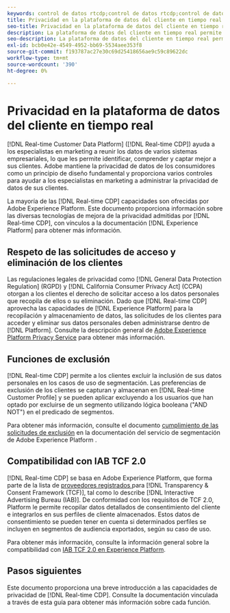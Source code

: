 ```yaml
---
keywords: control de datos rtcdp;control de datos rtcdp;control de datos del perfil de datos del cliente en tiempo real;privacidad rtcdp;rtcdp privacidad
title: Privacidad en la plataforma de datos del cliente en tiempo real
seo-title: Privacidad en la plataforma de datos del cliente en tiempo real
description: La plataforma de datos del cliente en tiempo real permite optimizar el proceso de cumplimiento de las normas de privacidad de sus operaciones de datos.
seo-description: La plataforma de datos del cliente en tiempo real permite optimizar el proceso de cumplimiento de las normas de privacidad de sus operaciones de datos.
exl-id: bcb0e42e-4549-4952-bb69-5534aee353f8
source-git-commit: f193787ac27e30c69d25418656ae9c59c89622dc
workflow-type: tm+mt
source-wordcount: '390'
ht-degree: 0%

---
```


# Privacidad en la plataforma de datos del cliente en tiempo real

[!DNL Real-time Customer Data Platform] ([!DNL Real-time CDP]) ayuda a los especialistas en marketing a reunir los datos de varios sistemas empresariales, lo que les permite identificar, comprender y captar mejor a sus clientes. Adobe mantiene la privacidad de datos de los consumidores como un principio de diseño fundamental y proporciona varios controles para ayudar a los especialistas en marketing a administrar la privacidad de datos de sus clientes.

La mayoría de las [!DNL Real-time CDP] capacidades son ofrecidas por Adobe Experience Platform. Este documento proporciona información sobre las diversas tecnologías de mejora de la privacidad admitidas por [!DNL Real-time CDP], con vínculos a la documentación [!DNL Experience Platform] para obtener más información.

## Respeto de las solicitudes de acceso y eliminación de los clientes

Las regulaciones legales de privacidad como [!DNL General Data Protection Regulation] (RGPD) y [!DNL California Consumer Privacy Act] (CCPA) otorgan a los clientes el derecho de solicitar acceso a los datos personales que recopila de ellos o su eliminación. Dado que [!DNL Real-time CDP] aprovecha las capacidades de [!DNL Experience Platform] para la recopilación y almacenamiento de datos, las solicitudes de los clientes para acceder y eliminar sus datos personales deben administrarse dentro de [!DNL Platform]. Consulte la descripción general de [Adobe Experience Platform Privacy Service](../../privacy-service/home.md) para obtener más información.

## Funciones de exclusión

[!DNL Real-time CDP] permite a los clientes excluir la inclusión de sus datos personales en los casos de uso de segmentación. Las preferencias de exclusión de los clientes se capturan y almacenan en [!DNL Real-time Customer Profile] y se pueden aplicar excluyendo a los usuarios que han optado por excluirse de un segmento utilizando lógica booleana (&quot;AND NOT&quot;) en el predicado de segmentos.

Para obtener más información, consulte el documento [cumplimiento de las solicitudes de exclusión](../../segmentation/consents.md) en la documentación del servicio de segmentación de Adobe Experience Platform .

## Compatibilidad con IAB TCF 2.0

[!DNL Real-time CDP] se basa en Adobe Experience Platform, que forma parte de la lista de  [proveedores registrados ](https://iabeurope.eu/vendor-list-tcf-v2-0/) para  [!DNL Transparency & Consent Framework (TCF)], tal como lo describe  [!DNL Interactive Advertising Bureau (IAB)]. De conformidad con los requisitos de TCF 2.0, Platform le permite recopilar datos detallados de consentimiento del cliente e integrarlos en sus perfiles de cliente almacenados. Estos datos de consentimiento se pueden tener en cuenta si determinados perfiles se incluyen en segmentos de audiencia exportados, según su caso de uso.

Para obtener más información, consulte la información general sobre la compatibilidad con [IAB TCF 2.0 en Experience Platform](../../landing/governance-privacy-security/consent/iab/overview.md).

## Pasos siguientes

Este documento proporciona una breve introducción a las capacidades de privacidad de [!DNL Real-time CDP]. Consulte la documentación vinculada a través de esta guía para obtener más información sobre cada función.
